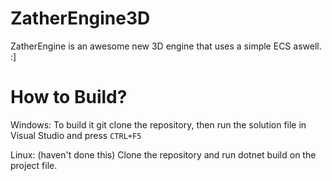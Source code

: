 # ZatherEngine3D
ZatherEngine is an awesome new 3D engine that uses a simple ECS aswell. :]

# How to Build?
Windows:
  To build it git clone the repository, then run the solution file in Visual Studio and press ``CTRL+F5``

Linux:
  (haven't done this) Clone the repository and run dotnet build on the project file.
